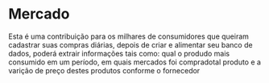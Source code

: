 # Mercado
Esta é uma contribuição para os milhares de consumidores que queiram cadastrar suas compras diárias, depois de criar e alimentar seu banco de dados, poderá extrair informações tais como: qual o produdo mais consumido em um período, em quais mercados foi compradotal produto e a varição de preço destes produtos conforme o fornecedor 
